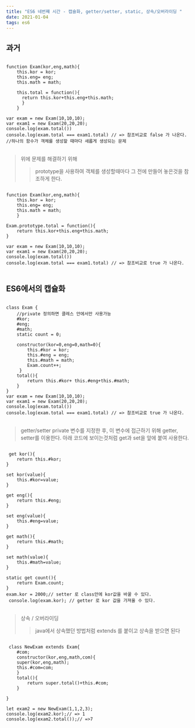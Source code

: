 ```yaml
---
title: "ES6 네번쨰 시간 - 캡슐화, getter/setter, static, 상속/오버라이딩 "
date: 2021-01-04
tags: es6
---
```


## 과거

<pre>
<code>
function Exam(kor,eng,math){
    this.kor = kor;
    this.eng= eng;
    this.math = math;

    this.total = function(){
      return this.kor+this.eng+this.math;
      }
    }

var exam = new Exam(10,10,10);
var exam1 = new Exam(20,20,20);
console.log(exam.total())
console.log(exam.total === exam1.total) // => 참조비교로 false 가 나온다.
//하나의 함수가 객체를 생성할 때마다 새롭게 생성되는 문제
</code>
</pre>

>위에 문제를 해결하기 위해 
>    >prototype을 사용하여 객체를 생성할때마다 그 전에 만들어 놓은것을 참조하게 한다.
 
<pre>
<code>
function Exam(kor,eng,math){
    this.kor = kor;
    this.eng= eng;
    this.math = math;
    }
    
Exam.prototype.total = function(){
    return this.kor+this.eng+this.math;
}

var exam = new Exam(10,10,10);
var exam1 = new Exam(20,20,20);
console.log(exam.total())
console.log(exam.total === exam1.total) // => 참조비교로 true 가 나온다.
</code>
</pre>

## ES6에서의 캡슐화 

<pre>
<code>
class Exam {
    //private 정의하면 클레스 안에서만 사용가능
    #kor;
    #eng;
    #math;
    static count = 0;
    
    constructor(kor=0,eng=0,math=0){
        this.#kor = kor;
        this.#eng = eng;
        this.#math = math;
        Exam.count++;
     }
    total(){
        return this.#kor+ this.#eng+this.#math;
    }
}
var exam = new Exam(10,10,10);
var exam1 = new Exam(20,20,20);
console.log(exam.total())
console.log(exam.total === exam1.total) // => 참조비교로 true 가 나온다.
</code>
</pre>

>getter/setter
private 변수를 지정한 후, 이 변수에 접근하기 위해 getter, setter를 이용한다.
아래 코드에 보이는것처럼 get과 set을 앞에 붙여 사용한다.

<pre>
<code>
 get kor(){
	return this.#kor;
}

set kor(value){
	this.#kor=value;
}

get eng(){
	return this.#eng;
}

set eng(value){
	this.#eng=value;
}

get math(){
	return this.#math;
}

set math(value){
	this.#math=value;
}

static get count(){
	return Exam.count;
}
exam.kor = 2000;// setter 로 class안에 kor값을 바꿀 수 있다.
 console.log(exam.kor); // getter 로 kor 값을 가져올 수 있다.
</code>
</pre>

>상속 / 오버라이딩
>	>java에서 상속했던 방법처럼 extends 를 붙이고 상속을 받으면 된다

<pre>
<code>
 class NewExam extends Exam{
    #com;
    constructor(kor,eng,math,com){
	super(kor,eng,math);
	this.#com=com;
    }
    total(){
    	return super.total()+this.#com;
    }
    
}

let exam2 = new NewExam(1,1,2,3);
console.log(exam2.kor);// => 1
console.log(exam2.total());// =>7
</code>
</pre>
